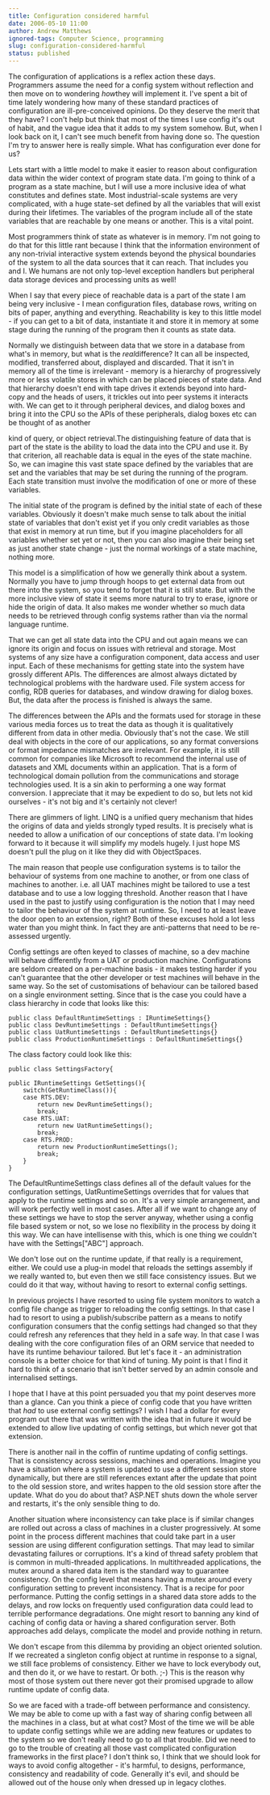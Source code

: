 ```yaml
---
title: Configuration considered harmful
date: 2006-05-10 11:00
author: Andrew Matthews
ignored-tags: Computer Science, programming
slug: configuration-considered-harmful
status: published
---
```


The configuration of applications is a reflex action these days. Programmers assume the need for a config system without reflection and then move on to wondering *how*they will implement it. I've spent a bit of time lately wondering how many of these standard practices of configuration are ill-pre-conceived opinions. Do they deserve the merit that they have? I con't help but think that most of the times I use config it's out of habit, and the vague idea that it adds to my system somehow. But, when I look back on it, I can't see much benefit from having done so. The question I'm try to answer here is really simple. What has configuration ever done for us?

Lets start with a little model to make it easier to reason about configuration data within the wider context of program state data. I'm going to think of a program as a state machine, but I will use a more inclusive idea of what constitutes and defines state. Most industrial-scale systems are very complicated, with a huge state-set defined by all the variables that will exist during their lifetimes. The variables of the program include all of the state variables that are reachable by one means or another. This is a vital point.

Most programmers think of state as whatever is in memory. I'm not going to do that for this little rant because I think that the information environment of any non-trivial interactive system extends beyond the physical boundaries of the system to all the data sources that it can reach. That includes you and I. We humans are not only top-level exception handlers but peripheral data storage devices and processing units as well!

When I say that every piece of reachable data is a part of the state I am being very inclusive - I mean configuration files, database rows, writing on bits of paper, anything and everything. Reachability is key to this little model - if you can get to a bit of data, instantiate it and store it in memory at some stage during the running of the program then it counts as state data.

Normally we distinguish between data that we store in a database from what's in memory, but what is the *real*difference? It can all be inspected, modified, transferred about, displayed and discarded. That it isn't in memory all of the time is irrelevant - memory is a hierarchy of progressively more or less volatile stores in which can be placed pieces of state data. And that hierarchy doesn't end with tape drives it extends beyond into hard-copy and the heads of users, it trickles out into peer systems it interacts with. We can get to it through peripheral devices, and dialog boxes and bring it into the CPU so the APIs of these peripherals, dialog boxes etc can be thought of as another

kind of query, or object retrieval.The distinguishing feature of data that is part of the state is the ability to load the data into the CPU and use it. By that criterion, all reachable data is equal in the eyes of the state machine. So, we can imagine this vast state space defined by the variables that are set and the variables that may be set during the running of the program. Each state transition must involve the modification of one or more of these variables.

The initial state of the program is defined by the initial state of each of these variables. Obviously it doesn't make much sense to talk about the initial state of variables that don't exist yet if you only credit variables as those that exist in memory at run time, but if you imagine placeholders for all variables whether set yet or not, then you can also imagine their being set as just another state change - just the normal workings of a state machine, nothing more.

This model is a simplification of how we generally think about a system. Normally you have to jump through hoops to get external data from out there into the system, so you tend to forget that it is still state. But with the more inclusive view of state it seems more natural to try to erase, ignore or hide the origin of data. It also makes me wonder whether so much data needs to be retrieved through config systems rather than via the normal language runtime.

That we can get all state data into the CPU and out again means we can ignore its origin and focus on issues with retrieval and storage. Most systems of any size have a configuration component, data access and user input. Each of these mechanisms for getting state into the system have grossly different APIs. The differences are almost always dictated by technological problems with the hardware used. File system access for config, RDB queries for databases, and window drawing for dialog boxes. But, the data after the process is finished is always the same.

The differences between the APIs and the formats used for storage in these various media forces us to treat the data as though it is qualitatively different from data in other media. Obviously that's not the case. We still deal with objects in the core of our applications, so any format conversions or format impedance mismatches are irrelevant. For example, it is still common for companies like Microsoft to recommend the internal use of datasets and XML documents within an application. That is a form of technological domain pollution from the communications and storage technologies used. It is a sin akin to performing a one way format conversion. I appreciate that it may be expedient to do so, but lets not kid ourselves - it's not big and it's certainly not clever!

There are glimmers of light. LINQ is a unified query mechanism that hides the origins of data and yields strongly typed results. It is precisely what is needed to allow a unification of our conceptions of state data. I'm looking forward to it because it will simplify my models hugely. I just hope MS doesn't pull the plug on it like they did with ObjectSpaces.

The main reason that people use configuration systems is to tailor the behaviour of systems from one machine to another, or from one class of machines to another. i.e. all UAT machines might be tailored to use a test database and to use a low logging threshold. Another reason that I have used in the past to justify using configuration is the notion that I may need to tailor the behaviour of the system at runtime. So, I need to at least leave the door open to an extension, right? Both of these excuses hold a lot less water than you might think. In fact they are anti-patterns that need to be re-assessed urgently.

Config settings are often keyed to classes of machine, so a dev machine will behave differently from a UAT or production machine. Configurations are seldom created on a per-machine basis - it makes testing harder if you can't guarantee that the other developer or test machines will behave in the same way. So the set of customisations of behaviour can be tailored based on a single environment setting. Since that is the case you could have a class hierarchy in code that looks like this:

    public class DefaultRuntimeSettings : IRuntimeSettings{}
    public class DevRuntimeSettings : DefaultRuntimeSettings{}
    public class UatRuntimeSettings : DefaultRuntimeSettings{}
    public class ProductionRuntimeSettings : DefaultRuntimeSettings{}

The class factory could look like this:

    public class SettingsFactory{

    public IRuntimeSettings GetSettings(){
        switch(GetRuntimeClass()){
        case RTS.DEV:
            return new DevRuntimeSettings();
            break;
        case RTS.UAT:
            return new UatRuntimeSettings();
            break;
        case RTS.PROD:
            return new ProductionRuntimeSettings();
            break;
        }
    }

The DefaultRuntimeSettings class defines all of the default values for the configuration settings, UatRuntimeSettings overrides that for values that apply to the runtime settings and so on. It's a very simple arrangement, and will work perfectly well in most cases. After all if we want to change any of these settings we have to stop the server anyway, whether using a config file based system or not, so we lose no flexibility in the process by doing it this way. We can have intellisense with this, which is one thing we couldn't have with the Settings\["ABC"\] approach.

We don't lose out on the runtime update, if that really is a requirement, either. We could use a plug-in model that reloads the settings assembly if we really wanted to, but even then we still face consistency issues. But we could do it that way, without having to resort to external config settings.

In previous projects I have resorted to using file system monitors to watch a config file change as trigger to reloading the config settings. In that case I had to resort to using a publish/subscribe pattern as a means to notify configuration consumers that the config settings had changed so that they could refresh any references that they held in a safe way. In that case I was dealing with the core configuration files of an ORM service that needed to have its runtime behaviour tailored. But let's face it - an administration console is a better choice for that kind of tuning. My point is that I find it hard to think of a scenario that isn't better served by an admin console and internalised settings.

I hope that I have at this point persuaded you that my point deserves more than a glance. Can you think a piece of config code that you have written that *had* to use external config settings? I wish I had a dollar for every program out there that was written with the idea that in future it would be extended to allow live updating of config settings, but which never got that extension.

There is another nail in the coffin of runtime updating of config settings. That is consistency across sessions, machines and operations. Imagine you have a situation where a system is updated to use a different session store dynamically, but there are still references extant after the update that point to the old session store, and writes happen to the old session store after the update. What do you do about that? ASP.NET shuts down the whole server and restarts, it's the only sensible thing to do.

Another situation where inconsistency can take place is if similar changes are rolled out across a class of machines in a cluster progressively. At some point in the process different machines that could take part in a user session are using different configuration settings. That may lead to similar devastating failures or corruptions. It's a kind of thread safety problem that is common in multi-threaded applications. In multithreaded applications, the mutex around a shared data item is the standard way to guarantee consistency. On the config level that means having a mutex around every configuration setting to prevent inconsistency. That is a recipe for poor performance. Putting the config settings in a shared data store adds to the delays, and row locks on frequently used configuration data could lead to terrible performance degradations. One might resort to banning any kind of caching of config data or having a shared configuration server. Both approaches add delays, complicate the model and provide nothing in return.

We don't escape from this dilemma by providing an object oriented solution. If we recreated a singleton config object at runtime in response to a signal, we still face problems of consistency. Either we have to lock everybody out, and then do it, or we have to restart. Or both. ;-) This is the reason why most of those system out there never got their promised upgrade to allow runtime update of config data.

So we are faced with a trade-off between performance and consistency. We may be able to come up with a fast way of sharing config between all the machines in a class, but at what cost? Most of the time we will be able to update config settings while we are adding new features or updates to the system so we don't really need to go to all that trouble. Did we need to go to the trouble of creating all those vast complicated configuration frameworks in the first place? I don't think so, I think that we should look for ways to avoid config altogether - it's harmful, to designs, performance, consistency and readability of code. Generally it's evil, and should be allowed out of the house only when dressed up in legacy clothes.
